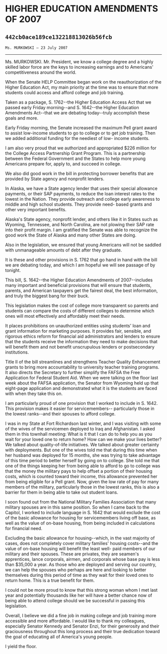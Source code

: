# HIGHER EDUCATION AMENDMENTS OF 2007
## `442cb0ace189ce132218813026b56fcb`
`Ms. MURKOWSKI — 23 July 2007`

---


Ms. MURKOWSKI. Mr. President, we know a college degree and a highly 
skilled labor force are the keys to increasing earnings and to 
Americans' competitiveness around the world.

When the Senate HELP Committee began work on the reauthorization of 
the Higher Education Act, my main priority at the time was to ensure 
that more students could access and afford college and job training.

Taken as a package, S. 1762--the Higher Education Access Act that we 
passed early Friday morning--and S. 1642--the Higher Education 
Amendments Act--that we are debating today--truly accomplish these 
goals and more.

Early Friday morning, the Senate increased the maximum Pell grant 
award to assist low-income students to go to college or to get job 
training. Then we added additional funding for the neediest of low-
income students.

I am also very proud that we authorized and appropriated $226 million 
for the College Access Partnership Grant Program. This is a partnership 
between the Federal Government and the States to help more young 
Americans prepare for, apply to, and succeed in college.

We also did good work in the bill in protecting borrower benefits 
that are provided by State agency and nonprofit lenders.

In Alaska, we have a State agency lender that uses their special 
allowance payments, or their SAP payments, to reduce the loan interest 
rates to the lowest in the Nation. They provide outreach and college 
early awareness to middle and high school students. They provide need-
based grants and other very important benefits.

Alaska's State agency, nonprofit lender, and others like it in States 
such as Wyoming, Tennessee, and North Carolina, are not plowing their 
SAP rate into their profit margin. I am gratified the Senate was able 
to recognize the good work the State of Alaska and many other States 
are doing.

Also in the legislation, we ensured that young Americans will not be 
saddled with unmanageable amounts of debt after they graduate.

It is these and other provisions in S. 1762 that go hand in hand with 
the bill we are debating today, and which I am hopeful we will see 
passage of by tonight.

This bill, S. 1642--the Higher Education Amendments of 2007--includes 
many important and beneficial provisions that will ensure that 
students, parents, and American taxpayers get the fairest deal, the 
best information, and truly the biggest bang for their buck.

This legislation makes the cost of college more transparent so 
parents and students can compare the costs of different colleges to 
determine which ones will most effectively and affordably meet their 
needs.

It places prohibitions on unauthorized entities using students' loan 
and grant information for marketing purposes. It provides fair, 
sensible, and rigorous ethics reform for financial aid administrators 
and lenders to ensure that the students receive the information they 
need to make decisions that will benefit them and not benefit 
unscrupulous lenders or postsecondary institutions.

Title II of the bill streamlines and strengthens Teacher Quality 
Enhancement grants to bring more accountability to university teacher 
training programs. It also directs the Secretary to further simplify 
the FAFSA the Free Application for Federal Student Aid. When we were 
talking on the floor last week about the FAFSA application, the Senator 
from Wyoming held up that eight-page application and demonstrated what 
it is the students are faced with when they take this on.

I am particularly proud of one provision that I worked to include in 
S. 1642. This provision makes it easier for servicemembers--
particularly those in the lowest ranks--and their spouses to afford 
college.

I was in my State at Fort Richardson last winter, and I was visiting 
with some of the wives of the servicemen deployed to Iraq and 
Afghanistan. I asked them in this townhall meeting: What is it that I 
can do to help you as you wait for your loved one to return home? How 
can we make your lives better? We talked about quality-of-life 
initiatives. We talked about greater certainty with deployments. But 
one of the wives told me that during this time when her husband was 
deployed for 15 months, she was trying to take advantage of this time 
period to better herself by going on to college. She told me that one 
of the things keeping her from being able to afford to go to college 
was that the money the military pays to help offset a portion of their 
housing costs, which is counted toward their income, this allowance 
prevented her from being eligible for a Pell grant. Now, given the low 
rate of pay for many members of the military, particularly those in the 
lowest ranks, this is also a barrier for them in being able to take out 
student loans.

I soon found out from the National Military Families Association that 
many military spouses are in this same position. So when I came back to 
the Capitol, I worked to include language in S. 1642 that would exclude 
the cost of the basic allowance for housing for servicemembers living 
off base, as well as the value of on-base housing, from being included 
in calculations for financial need.

Excluding the basic allowance for housing--which, in the vast 
majority of cases, does not completely cover military families' housing 
costs--and the value of on-base housing will benefit the least well-
paid members of our military and their spouses. These are privates, 
they are seamen's apprentices, lance corporals, airmen, and corporals 
whose base pay is less than $35,000 a year. As those who are deployed 
and serving our country, we can help the spouses who perhaps are here 
and looking to better themselves during this period of time as they 
wait for their loved ones to return home. This is a true benefit for 
them.

I could not be more proud to know that this strong woman whom I met 
last year and potentially thousands like her will have a better chance 
now of being able to attend college should we be successful in passing 
this legislation.

Overall, I believe we did a fine job in making college and job 
training more accessible and more affordable. I would like to thank my 
colleagues, especially Senator Kennedy and Senator Enzi, for their 
generosity and their graciousness throughout this long process and 
their true dedication toward the goal of educating all of America's 
young people.

I yield the floor.